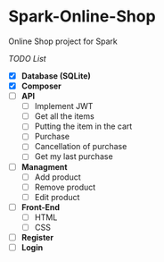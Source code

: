 # Spark-Online-Shop
Online Shop project for Spark

*TODO List*
- [x] **Database (SQLite)**
- [x] **Composer**
- [ ] **API**
  - [ ] Implement JWT
  - [ ] Get all the items
  - [ ] Putting the item in the cart
  - [ ] Purchase
  - [ ] Cancellation of purchase
  - [ ] Get my last purchase
- [ ] **Managment**
   - [ ] Add product
   - [ ] Remove product
   - [ ] Edit product
- [ ] **Front-End**
   - [ ] HTML
   - [ ] CSS
- [ ] **Register**
- [ ] **Login**
